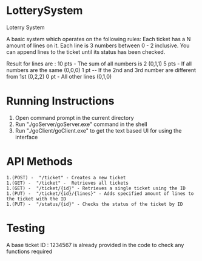 # LotterySystem
Loterry System

A basic system which operates on the following rules:
Each ticket has a N amount of lines on it.
Each line is 3 numbers between 0 - 2 inclusive.
You can append lines to the ticket until its status has been checked.

Result for lines are :
10 pts - The sum of all numbers is 2 (0,1,1)
5 pts - If all numbers are the same (0,0,0)
1 pt -- If the 2nd and 3rd number are different from 1st (0,2,2)
0 pt - All other lines (0,1,0)

# Running Instructions
1. Open command prompt in the current directory
2. Run "./goServer/goServer.exe" command in the shell
3. Run "./goClient/goClient.exe" to get the text based UI for using the interface

# API Methods
    1.(POST) -  "/ticket" - Creates a new ticket
    1.(GET) -  "/ticket" -  Retrieves all tickets
    1.(GET) -  "/ticket/{id}" - Retrieves a single ticket using the ID
    1.(PUT) -  "/ticket/{id}/{lines}" - Adds specified amount of lines to the ticket with the ID
    1.(PUT) -  "/status/{id}" - Checks the status of the ticket by ID  

# Testing
A base ticket ID : 1234567 is already provided in the code to check any functions required
